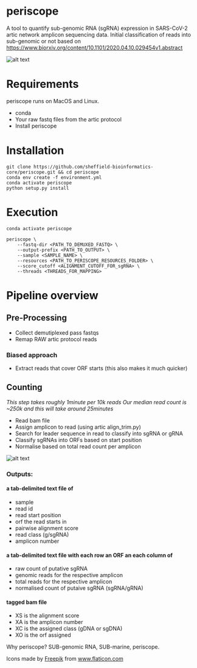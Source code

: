 # periscope

A tool to quantify sub-genomic RNA (sgRNA) expression in SARS-CoV-2 artic network amplicon sequencing data.
Initial classification of reads into sub-genomic or not based on https://www.biorxiv.org/content/10.1101/2020.04.10.029454v1.abstract

![alt text](https://github.com/sheffield-bioinformatics-core/periscope/blob/master/ocean.png "periscope")

# Requirements
periscope runs on MacOS and Linux. 


* conda
* Your raw fastq files from the artic protocol
* Install periscope

# Installation
```
git clone https://github.com/sheffield-bioinformatics-core/periscope.git && cd periscope
conda env create -f environment.yml
conda activate periscope
python setup.py install
```

# Execution
```
conda activate periscope

periscope \
    --fastq-dir <PATH_TO_DEMUXED_FASTQ> \
    --output-prefix <PATH_TO_OUTPUT> \
    --sample <SAMPLE_NAME> \
    --resources <PATH_TO_PERISCOPE_RESOURCES_FOLDER> \
    --score_cutoff <ALIGNMENT_CUTOFF_FOR_sgRNA> \
    --threads <THREADS_FOR_MAPPING>
```

# Pipeline overview
## Pre-Processing

* Collect demutiplexed pass fastqs
* Remap RAW artic protocol reads

### Biased approach
* Extract reads that cover ORF starts (this also makes it much quicker)

## Counting

_This step takes roughly 1minute per 10k reads_
_Our median read count is ~250k and this will take around 25minutes_

* Read bam file
* Assign amplicon to read (using artic align_trim.py)
* Search for leader sequence in read to classify into sgRNA or gRNA
* Classify sgRNAs into ORFs based on start position
* Normalise based on total read count per amplicon

![alt text](https://github.com/sheffield-bioinformatics-core/periscope/blob/master/read_classification.png "periscope")<!-- .element height="10%" width="10%" -->

### Outputs:

#### a tab-delimited text file of 
- sample
- read id 
- read start position
- orf the read starts in
- pairwise alignment score
- read class (g/sgRNA) 
- amplicon number

#### a tab-delimited text file with each row an ORF an each column of
- raw count of putative sgRNA
- genomic reads for the respective amplicon
- total reads for the respective amplicon
- normalised count of putaive sgRNA (sgRNA/gRNA)

#### tagged bam file
- XS is the alignment score
- XA is the amplicon number
- XC is the assigned class (gDNA or sgDNA)
- XO is the orf assigned

Why periscope? SUB-genomic RNA, SUB-marine, periscope.
<div>Icons made by <a href="https://www.flaticon.com/authors/freepik" title="Freepik">Freepik</a> from <a href="https://www.flaticon.com/" title="Flaticon">www.flaticon.com</a></div>
